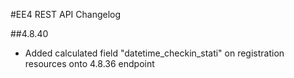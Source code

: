 
#EE4 REST API Changelog

##4.8.40
- Added calculated field "datetime_checkin_stati" on registration resources onto 4.8.36 endpoint


